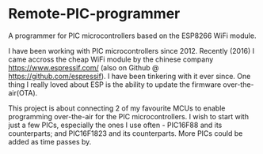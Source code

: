 # Remote-PIC-programmer
A programmer for PIC microcontrollers based on the ESP8266 WiFi module.

I have been working with PIC microcontrollers since 2012. Recently (2016) I came accross the cheap WiFi module by the chinese company https://www.espressif.com/ (also on Github @ https://github.com/espressif). I have been tinkering with it ever since. One thing I really loved about ESP is the ability to update the firmware over-the-air(OTA).

This project is about connecting 2 of my favourite MCUs to enable programming over-the-air for the PIC microcontrollers. I wish to start with just a few PICs, especially the ones I use often - PIC16F88 and its counterparts; and PIC16F1823 and its counterparts. More PICs could be added as time passes by.
